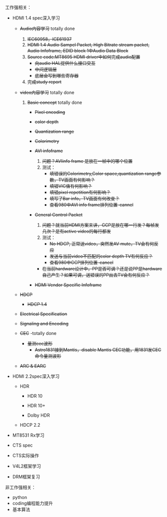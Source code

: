 工作强相关：

* HDMI 1.4 spec深入学习
  * ~~Audio内容学习~~ totally done
    
    1. ~~IEC60958，ICE61937~~
    2. ~~HDMI 1.4 Audio Sampel Packet, High Bitrate stream packet, Audio Infoframe, EDID block 1中Audio Data Block~~
    3. ~~Source code:MT8695 HDMI driver中如何完成audio配置~~
       * ~~向audio HAL提供什么接口交互~~
       * ~~中间逻辑层~~
       * ~~底层会写到哪些寄存器~~
    4. ~~完成study report~~
    
  * ~~video内容学习~~ totally done
    
    1. ~~Basic concept~~ totally done
      
       * ~~Pixel encoding~~
       * ~~color depth~~
       * ~~Quantization range~~
       * ~~Colorimetry~~
       * ~~AVI infoframe~~
         
         1. ~~问题？AVIinfo frame 是放在一帧中的哪个位置~~
         2. 测试：
            * ~~填错误的Colorimetry,Color space,quantization range参数，TV画面有何影响？~~
            * ~~填错VIC值有何影响？~~
            * ~~填错pixel repetition有何影响？~~
            * ~~填写了Bar info，TV画面有何改变？~~
            * ~~查看980中AVI info frame排列位置-cannel~~
       * ~~General Control Packet~~
         
         1. ~~问题？就当前HDMI方案来讲，GCP是放在哪一行发？每帧发几次？是有active video的每行都发~~
         2. 测试：
            * ~~No HDCP, 正常送video，突然发AV mute，TV会有何反应~~
            * ~~发送与当前video不匹配的color depth TV有何反应？~~
            * ~~查看980中GCP排列位置-cancel~~
          * ~~在当前hardware设计中，PP是否可调？还是说PP是hardware自己产生？如果可调，送错误的PP出去TV会有何反应？~~
       * ~~HDMI Vendor Specific Infoframe~~
    
  * ~~HDCP~~
    
    * ~~HDCP 1.4~~
    
  * ~~Electrical Specification~~
  
  * ~~Signaling and Encoding~~
  
  * ~~CEC~~ -totally done
  
    * ~~量测cec波形~~
      * ~~Astro1831接到Mantis，disable Mantis CEC功能，用1831发CEC命令量测波形~~
  
  * ~~ARC & EARC~~
  
* HDMI 2.2spec深入学习

  * HDR 

    * HDR 10

    * HDR 10+

    * Dolby HDR

  * HDCP 2.2

* MT8531 Rx学习

* CTS spec

* CTS实际操作

* V4L2框架学习

* DRM框架复习

非工作强相关：

* python
* coding编程能力提升
* 基本算法